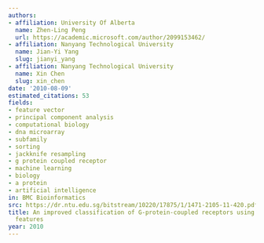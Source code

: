 ```yaml
---
authors:
- affiliation: University Of Alberta
  name: Zhen-Ling Peng
  url: https://academic.microsoft.com/author/2099153462/
- affiliation: Nanyang Technological University
  name: Jian-Yi Yang
  slug: jianyi_yang
- affiliation: Nanyang Technological University
  name: Xin Chen
  slug: xin_chen
date: '2010-08-09'
estimated_citations: 53
fields:
- feature vector
- principal component analysis
- computational biology
- dna microarray
- subfamily
- sorting
- jackknife resampling
- g protein coupled receptor
- machine learning
- biology
- a protein
- artificial intelligence
in: BMC Bioinformatics
src: https://dr.ntu.edu.sg/bitstream/10220/17875/1/1471-2105-11-420.pdf
title: An improved classification of G-protein-coupled receptors using sequence-derived
  features
year: 2010
---
```

